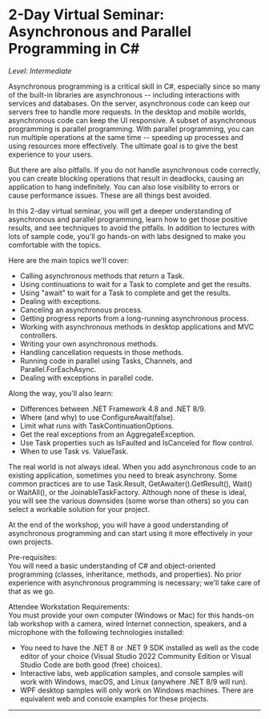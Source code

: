 # 2-Day Virtual Seminar: Asynchronous and Parallel Programming in C#
*Level: Intermediate*

Asynchronous programming is a critical skill in C#, especially since so many of the built-in libraries are asynchronous -- including interactions with services and databases. On the server, asynchronous code can keep our servers free to handle more requests. In the desktop and mobile worlds, asynchronous code can keep the UI responsive. A subset of asynchronous programming is parallel programming. With parallel programming, you can run multiple operations at the same time -- speeding up processes and using resources more effectively. The ultimate goal is to give the best experience to your users.  

But there are also pitfalls. If you do not handle asynchronous code correctly, you can create blocking operations that result in deadlocks, causing an application to hang indefinitely. You can also lose visibility to errors or cause performance issues. These are all things best avoided.  

In this 2-day virtual seminar, you will get a deeper understanding of asynchronous and parallel programming, learn how to get those positive results, and see techniques to avoid the pitfalls. In addition to lectures with lots of sample code, you'll go hands-on with labs designed to make you comfortable with the topics.  

Here are the main topics we'll cover:  
* Calling asynchronous methods that return a Task.  
* Using continuations to wait for a Task to complete and get the results.  
* Using "await" to wait for a Task to complete and get the results.  
* Dealing with exceptions.  
* Canceling an asynchronous process.  
* Getting progress reports from a long-running asynchronous process.  
* Working with asynchronous methods in desktop applications and MVC controllers.  
* Writing your own asynchronous methods.  
* Handling cancellation requests in those methods.  
* Running code in parallel using Tasks, Channels, and Parallel.ForEachAsync.  
* Dealing with exceptions in parallel code.  

Along the way, you'll also learn:  
* Differences between .NET Framework 4.8 and .NET 8/9.  
* Where (and why) to use ConfigureAwait(false).  
* Limit what runs with TaskContinuationOptions.  
* Get the real exceptions from an AggregateException.  
* Use Task properties such as IsFaulted and IsCanceled for flow control.  
* When to use Task vs. ValueTask.  

The real world is not always ideal. When you add asynchronous code to an existing application, sometimes you need to break asynchrony. Some common practices are to use Task.Result, GetAwaiter().GetResult(), Wait() or WaitAll(), or the JoinableTaskFactory. Although none of these is ideal, you will see the various downsides (some worse than others) so you can select a workable solution for your project.  

At the end of the workshop, you will have a good understanding of asynchronous programming and can start using it more effectively in your own projects.  

Pre-requisites:  
You will need a basic understanding of C# and object-oriented programming (classes, inheritance, methods, and properties). No prior experience with asynchronous programming is necessary; we'll take care of that as we go.  

Attendee Workstation Requirements:  
You must provide your own computer (Windows or Mac) for this hands-on lab workshop with a camera, wired Internet connection, speakers, and a microphone with the following technologies installed:  

* You need to have the .NET 8 or .NET 9 SDK installed as well as the code editor of your choice (Visual Studio 2022 Community Edition or Visual Studio Code are both good (free) choices).  
* Interactive labs, web application samples, and console samples will work with Windows, macOS, and Linux (anywhere .NET 8/9 will run).  
* WPF desktop samples will only work on Windows machines. There are equivalent web and console examples for these projects.  

---
